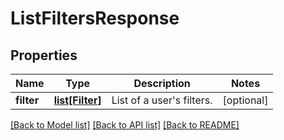 # ListFiltersResponse

## Properties
Name | Type | Description | Notes
------------ | ------------- | ------------- | -------------
**filter** | [**list[Filter]**](Filter.md) | List of a user&#x27;s filters. | [optional] 

[[Back to Model list]](../README.md#documentation-for-models) [[Back to API list]](../README.md#documentation-for-api-endpoints) [[Back to README]](../README.md)

